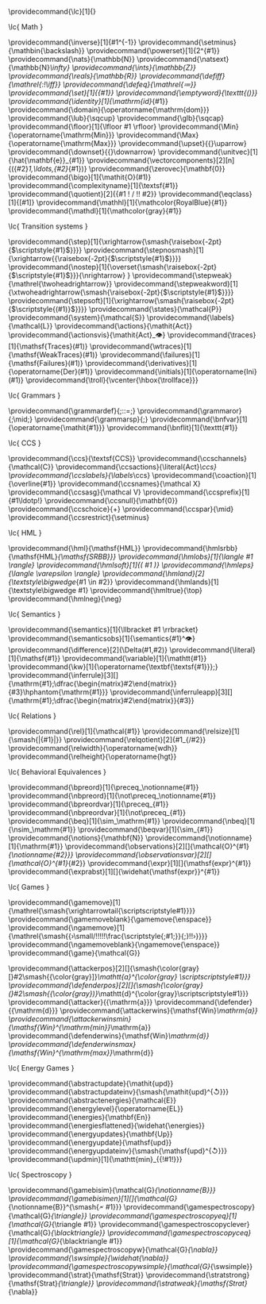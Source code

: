 
\providecommand{\lc}[1]{}


\lc{ Math }

\providecommand{\inverse}[1]{#1^{-1}}
\providecommand{\setminus}{\mathbin{\backslash}}
\providecommand{\powerset}[1]{2^{#1}}
\providecommand{\nats}{\mathbb{N}}
\providecommand{\natsext}{\mathbb{N}_\infty}
\providecommand{\ints}{\mathbb{Z}}
\providecommand{\reals}{\mathbb{R}}
\providecommand{\defiff}{\mathrel{:\!\iff}}
\providecommand{\defeq}{\mathrel{≔}}
\providecommand{\set}[1]{\{#1\}}
\providecommand{\emptyword}{\texttt{()}}
\providecommand{\identity}[1]{\mathrm{id}_{#1}}
\providecommand{\domain}{\operatorname{\mathrm{dom}}}
\providecommand{\lub}{\sqcup}
\providecommand{\glb}{\sqcap}
\providecommand{\floor}[1]{\lfloor #1 \rfloor}
\providecommand{\Min}{\operatorname{\mathrm{Min}}}
\providecommand{\Max}{\operatorname{\mathrm{Max}}}
\providecommand{\upset}{{}\uparrow}
\providecommand{\downset}{{}\downarrow}
\providecommand{\unitvec}[1]{\hat{\mathbf{e}}_{#1}}
\providecommand{\vectorcomponents}[2][n]{({#2}_1,\ldots,{#2}_{#1})}
\providecommand{\zerovec}{\mathbf{0}}
\providecommand{\bigo}[1]{\mathit{O}(#1)}
\providecommand{\complexityname}[1]{\textsf{#1}}
\providecommand{\quotient}[2]{{#1 \! / \!\! #2}}
\providecommand{\eqclass}[1]{[#1]}
\providecommand{\mathhl}[1]{\mathcolor{RoyalBlue}{#1}}
\providecommand{\mathdl}[1]{\mathcolor{gray}{#1}}

\lc{ Transition systems }

\providecommand{\step}[1]{\xrightarrow{\smash{\raisebox{-2pt}{$\scriptstyle{#1}$}}}}
\providecommand{\stepnosmash}[1]{\xrightarrow{{\raisebox{-2pt}{$\scriptstyle{#1}$}}}}
\providecommand{\nostep}[1]{\overset{\smash{\raisebox{-2pt}{$\scriptstyle{#1}$}}}{\nrightarrow} }
\providecommand{\stepweak}{\mathrel{\twoheadrightarrow}}
\providecommand{\stepweakword}[1]{\xtwoheadrightarrow{\smash{\raisebox{-2pt}{$\scriptstyle{#1}$}}}}
\providecommand{\stepsoft}[1]{\xrightarrow{\smash{\raisebox{-2pt}{$\scriptstyle{(#1)}$}}}}
\providecommand{\states}{\mathcal{P}}
\providecommand{\system}{\mathcal{S}}
\providecommand{\labels}{\mathcal{L}}
\providecommand{\actions}{\mathit{Act}}
\providecommand{\actionsvis}{\mathit{Act}_👁}
\providecommand{\traces}[1]{\mathsf{Traces}(#1)}
\providecommand{\wtraces}[1]{\mathsf{WeakTraces}(#1)}
\providecommand{\failures}[1]{\mathsf{Failures}(#1)}
\providecommand{\derivatives}[1]{\operatorname{Der}(#1)}
\providecommand{\initials}[1]{\operatorname{Ini}(#1)}
\providecommand{\troll}{\vcenter{\hbox{\trollface}}}

\lc{ Grammars }

\providecommand{\grammardef}{\;::=\;}
\providecommand{\grammaror}{\;\mid\;}
\providecommand{\grammarsp}{\;}
\providecommand{\bnfvar}[1]{\operatorname{\mathit{#1}}}
\providecommand{\bnflit}[1]{\texttt{#1}}


\lc{ CCS }

\providecommand{\ccs}{\textsf{CCS}}
\providecommand{\ccschannels}{\mathcal{C}}
\providecommand{\ccsactions}{\literal{Act}_\ccs}
\providecommand{\ccslabels}{\labels_\ccs}
\providecommand{\coaction}[1]{\overline{#1}}
\providecommand{\ccsnames}{\mathcal X}
\providecommand{\ccsasg}{\mathcal V}
\providecommand{\ccsprefix}[1]{#1\ldotp\!}
\providecommand{\ccsnull}{\mathbf{0}}
\providecommand{\ccschoice}{+}
\providecommand{\ccspar}{\mid}
\providecommand{\ccsrestrict}{\setminus}

\lc{ HML }

\providecommand{\hml}{\mathsf{HML}}
\providecommand{\hmlsrbb}{\mathsf{HML}_{\mathsf{SRBB}}}
\providecommand{\hmlobs}[1]{\langle #1 \rangle}
\providecommand{\hmlsoft}[1]{( #1 )}
\providecommand{\hmleps}{\langle \varepsilon \rangle}
\providecommand{\hmland}[2]{\textstyle\bigwedge_{#1 \in #2}}
\providecommand{\hmlands}[1]{\textstyle\bigwedge #1}
\providecommand{\hmltrue}{\top}
\providecommand{\hmlneg}{\neg}

\lc{ Semantics }

\providecommand{\semantics}[1]{\llbracket #1 \rrbracket}
\providecommand{\semanticsobs}[1]{\semantics{#1}^👁}
\providecommand{\difference}[2]{\Delta(#1,#2)}
\providecommand{\literal}[1]{\mathsf{#1}}
\providecommand{\variable}[1]{\mathtt{#1}}
\providecommand{\kw}[1]{\operatorname{\textbf{\textsf{#1}}}\;}
\providecommand{\inferrule}[3][]{\mathrm{#1}\;\dfrac{\begin{matrix}#2\end{matrix}}{#3}\hphantom{\mathrm{#1}}}
\providecommand{\inferruleapp}[3][]{\mathrm{#1}\;\dfrac{\begin{matrix}#2\end{matrix}}{#3}}

\lc{ Relations }

\providecommand{\rel}[1]{\mathcal{#1}}
\providecommand{\relsize}[1]{\smash{|{#1}|}}
\providecommand{\relqotient}[2]{#1_{/#2}}
\providecommand{\relwidth}{\operatorname{wdh}}
\providecommand{\relheight}{\operatorname{hgt}}

\lc{ Behavioral Equivalences }

\providecommand{\bpreord}[1]{\preceq_\notionname{#1}}
\providecommand{\nbpreord}[1]{\not\preceq_\notionname{#1}}
\providecommand{\bpreordvar}[1]{\preceq_{#1}}
\providecommand{\nbpreordvar}[1]{\not\preceq_{#1}}
\providecommand{\beq}[1]{\sim_\mathrm{#1}}
\providecommand{\nbeq}[1]{\nsim_\mathrm{#1}}
\providecommand{\beqvar}[1]{\sim_{#1}}
\providecommand{\notions}{\mathbf{N}}
\providecommand{\notionname}[1]{\mathrm{#1}}
\providecommand{\observations}[2][]{\mathcal{O}^{#1}_{\notionname{#2}}}
\providecommand{\observationsvar}[2][]{\mathcal{O}^{#1}_{#2}}
\providecommand{\expr}[1][]{\mathsf{expr}^{#1}}
\providecommand{\exprabst}[1][]{\widehat{\mathsf{expr}}^{#1}}

\lc{ Games }

\providecommand{\gamemove}[1]{\mathrel{\smash{\xrightarrowtail{\scriptscriptstyle#1}}}}
\providecommand{\gamemoveblank}{\gamemove{\enspace}}
\providecommand{\ngamemove}[1]{\mathrel{\smash{{›\small/\!\!\!\!\!\frac{\scriptstyle{\;#1\;}}{\;}\!\!›}}}}
\providecommand{\ngamemoveblank}{\ngamemove{\enspace}}
\providecommand{\game}{\mathcal{G}}

\providecommand{\attackerpos}[2][]{\smash{\color{gray}[}#2\smash{{\color{gray}]}_\mathtt{a}^{\color{gray} \scriptscriptstyle#1}}}
\providecommand{\defenderpos}[2][]{\smash{\color{gray}(}#2\smash{{\color{gray})}_\mathtt{d}^{\color{gray}\scriptscriptstyle#1}}}
\providecommand{\attacker}{{\mathrm{a}}}
\providecommand{\defender}{{\mathrm{d}}}
\providecommand{\attackerwins}{\mathsf{Win}_\mathrm{a}}
\providecommand{\attackerwinsmin}{\mathsf{Win}^{\mathrm{min}}_\mathrm{a}}
\providecommand{\defenderwins}{\mathsf{Win}_\mathrm{d}}
\providecommand{\defenderwinsmax}{\mathsf{Win}^{\mathrm{max}}_\mathrm{d}}

\lc{ Energy Games }

\providecommand{\abstractupdate}{\mathit{upd}}
\providecommand{\abstractupdateinv}{\smash{\mathit{upd}^{↺}}}
\providecommand{\abstractenergies}{\mathcal{E}}
\providecommand{\energylevel}{\operatorname{EL}}
\providecommand{\energies}{\mathbf{En}}
\providecommand{\energiesflattened}{\widehat{\energies}}
\providecommand{\energyupdates}{\mathbf{Up}} 
\providecommand{\energyupdate}{\mathsf{upd}}
\providecommand{\energyupdateinv}{\smash{\mathsf{upd}^{↺}}}
\providecommand{\updmin}[1]{\mathtt{min}_{\{\!#1\!\}}}

\lc{ Spectroscopy }

\providecommand{\gamebisim}{\mathcal{G}_{\notionname{B}}}
\providecommand{\gamebisimen}[1][]{\mathcal{G}_{\notionname{B}}^{\smash{🗲 #1}}}
\providecommand{\gamespectroscopy}{\mathcal{G}_{\triangle}}
\providecommand{\gamespectroscopyeq}[1]{\mathcal{G}_{\triangle #1}}
\providecommand{\gamespectroscopyclever}{\mathcal{G}_{\blacktriangle}}
\providecommand{\gamespectroscopyceq}[1]{\mathcal{G}_{\blacktriangle #1}}
\providecommand{\gamespectroscopyw}{\mathcal{G}_{\nabla}}
\providecommand{\swsimple}{\widehat{\nabla}}
\providecommand{\gamespectroscopywsimple}{\mathcal{G}_{\swsimple}}
\providecommand{\strat}{\mathsf{Strat}}
\providecommand{\stratstrong}{\mathsf{Strat}_{\triangle}}
\providecommand{\stratweak}{\mathsf{Strat}_{\nabla}}

